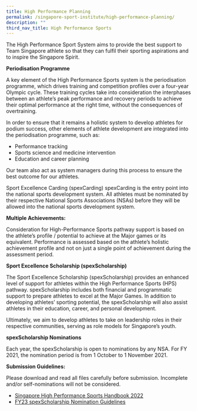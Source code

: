 ```yaml
---
title: High Performance Planning
permalink: /singapore-sport-institute/high-performance-planning/
description: ""
third_nav_title: High Performance Sports
---
```


The High Performance Sport System aims to provide the best support to Team Singapore athlete so that they can fulfil their sporting aspirations and to inspire the Singapore Spirit.

**Periodisation Programme**

A key element of the High Performance Sports system is the periodisation programme, which drives training and competition profiles over a four-year Olympic cycle. These training cycles take into consideration the interphases between an athlete’s peak performance and recovery periods to achieve their optimal performance at the right time, without the consequences of overtraining.

In order to ensure that it remains a holistic system to develop athletes for podium success, other elements of athlete development are integrated into the periodisation programme, such as:

* Performance tracking
* Sports science and medicine intervention
* Education and career planning

Our team also act as system managers during this process to ensure the best outcome for our athletes.

Sport Excellence Carding (spexCarding)
spexCarding is the entry point into the national sports development system. 
All athletes must be nominated by their respective National Sports Associations (NSAs) before they will be allowed into the national sports development system. 

**Multiple Achievements:**

Consideration for High-Performance Sports pathway support is based on the athlete’s profile / potential to achieve at the Major games or its equivalent. Performance is assessed based on the athlete’s holistic achievement profile and not on just a single point of achievement during the assessment period.

**Sport Excellence Scholarship (spexScholarship)**

The Sport Excellence Scholarship (spexScholarship) provides an enhanced level of support for athletes within the High Performance Sports (HPS) pathway. spexScholarship includes both financial and programmatic support to prepare athletes to excel at the Major Games. In addition to developing athletes’ sporting potential, the spexScholarship will also assist athletes in their education, career, and personal development.

Ultimately, we aim to develop athletes to take on leadership roles in their respective communities, serving as role models for Singapore’s youth.

**spexScholarship Nominations**

Each year, the spexScholarship is open to nominations by any NSA. For FY 2021, the nomination period is from 1 October to 1 November 2021.

**Submission Guidelines:**

Please download and read all files carefully before submission. Incomplete and/or self-nominations will not be considered.
* [Singapore High Performance Sports Handbook 2022](/files/Our%20Work/Singapore%20Sports%20Institute/High%20Performance%20Planning/Singapore_High_Performance_Sports_Handbook_2021-V92_19Sep2022.pdf)
* [FY23 spexScholarship Nomination Guidelines](/files/Our%20Work/Singapore%20Sports%20Institute/High%20Performance%20Planning/FY23_spexScholarship_Nomination_Guidelines.pdf)